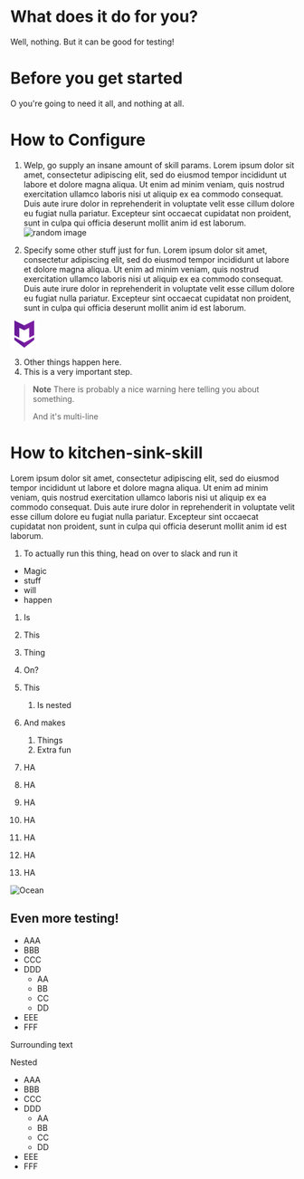# What does it do for you?

Well, nothing.  But it can be good for testing!

# Before you get started

O you're going to need it all, and nothing at all.

# How to Configure

1. Welp, go supply an insane amount of skill params. Lorem ipsum dolor sit amet, consectetur adipiscing elit, sed do eiusmod tempor incididunt ut labore et dolore magna aliqua. Ut enim ad minim veniam, quis nostrud exercitation ullamco laboris nisi ut aliquip ex ea commodo consequat. Duis aute irure dolor in reprehenderit in voluptate velit esse cillum dolore eu fugiat nulla pariatur. Excepteur sint occaecat cupidatat non proident, sunt in culpa qui officia deserunt mollit anim id est laborum.  ![random image](https://blog.hubspot.com/hubfs/image8-2.jpg)

2. Specify some other stuff just for fun.
Lorem ipsum dolor sit amet, consectetur adipiscing elit, sed do eiusmod tempor incididunt ut labore et dolore magna aliqua. Ut enim ad minim veniam, quis nostrud exercitation ullamco laboris nisi ut aliquip ex ea commodo consequat. Duis aute irure dolor in reprehenderit in voluptate velit esse cillum dolore eu fugiat nulla pariatur. Excepteur sint occaecat cupidatat non proident, sunt in culpa qui officia deserunt mollit anim id est laborum.

![Thx adam-p, I always forget image syntax for some reason](https://github.com/adam-p/markdown-here/raw/master/src/common/images/icon48.png "Logo Title Text 1")

3.  Other things happen here.
4.  This is a very important step.

> **Note** There is probably a nice warning here telling you about something.
>
> And it's multi-line

# How to kitchen-sink-skill

Lorem ipsum dolor sit amet, consectetur adipiscing elit, sed do eiusmod tempor incididunt ut labore et dolore magna aliqua. Ut enim ad minim veniam, quis nostrud exercitation ullamco laboris nisi ut aliquip ex ea commodo consequat. Duis aute irure dolor in reprehenderit in voluptate velit esse cillum dolore eu fugiat nulla pariatur. Excepteur sint occaecat cupidatat non proident, sunt in culpa qui officia deserunt mollit anim id est laborum.

1.  To actually run this thing, head on over to slack and run it

* Magic
* stuff 
* will
* happen

1. Is 
2. This
3. Thing
4. On?

1. This
    1. Is nested
2. And makes
    1. Things 
    2.  Extra fun
3. HA
3. HA
3. HA
3. HA
3. HA
3. HA
3. HA


![Ocean](https://static.scientificamerican.com/sciam/cache/file/BCC3BD1E-5DC0-4843-A841706AE575C694_source.jpg?w=590&h=800&39BBF62E-5F96-4C6A-A59590CCF416DA11)




## Even more testing!

- AAA
- BBB
- CCC
- DDD
  - AA
  - BB
  - CC
  - DD
- EEE
- FFF

Surrounding text

Nested
  
  - AAA
  - BBB
  - CCC
  - DDD
    - AA
    - BB
    - CC
    - DD
  - EEE
  - FFF
  

